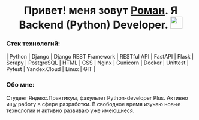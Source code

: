 <h1 align="center">Привет! меня зовут <a href="https://t.me/Jabba0" target="_blank">Роман</a>. Я Backend (Python) Developer.
<img src="https://github.com/blackcater/blackcater/raw/main/images/Hi.gif" height="32"/></h1>

### Стек технологий:
| Python | Django | Django REST Framework | RESTful API | FastAPI | Flask | Scrapy | PostgreSQL | HTML | CSS | Nginx | Gunicorn | Docker | Unittest | Pytest | Yandex.Cloud | Linux | GIT |

### Обо мне:
Студент Яндекс.Практикум, факультет Python-developer Plus. Активно ищу работу в сфере разработки. В свободное время изучаю новые технологии и активно развиваю уже имеющиеся.
